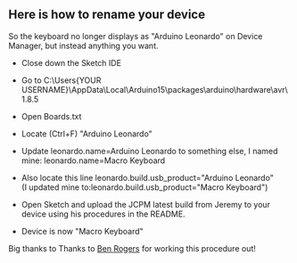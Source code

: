## Here is how to rename your device ##

So the keyboard no longer displays as "Arduino Leonardo" on Device Manager, but instead anything you want. 

* Close down the Sketch IDE

* Go to C:\Users{YOUR USERNAME}\AppData\Local\Arduino15\packages\arduino\hardware\avr\1.8.5

* Open Boards.txt

* Locate (Ctrl+F) "Arduino Leonardo"

* Update leonardo.name=Arduino Leonardo to something else, I named mine: leonardo.name=Macro Keyboard

* Also locate this line leonardo.build.usb_product="Arduino Leonardo"  
  (I updated mine to:leonardo.build.usb_product="Macro Keyboard")

* Open Sketch and upload the JCPM latest build from Jeremy to your device using his procedures in the README. 

* Device is now "Macro Keyboard"

Big thanks to Thanks to [Ben Rogers](https://github.com/BenRogersWPG) for working this procedure out!
